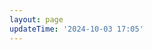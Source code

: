 ```yaml
---
layout: page
updateTime: '2024-10-03 17:05'
---
```


<script setup>
import AboutMe from '../.vitepress/views/AboutMe.vue'
</script>

<AboutMe/>
